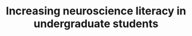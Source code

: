 ---
layout: page
title: Increasing neuroscience literacy in undergraduate students 
description: Majority of undergraduate students are not aware of neuroscience as a field - what is required to 
  enter this field, what are the research avenues, what are the potential jobs, etc. Given the infancy
  of the field, there is opportunity for several full-time Einsteins and Newtons. Hence, the 
  PMRF fellows of CNS, IISc get together to give an overview of the exciting field of neuroscience (and our research) 
  to the undergraduate students across India.
  <ol>
  <li>Department of Biotechnology, Manav Rachna International Institute of Research and Studies. 
    <a href="/assets/pdf/cns_manav_rachna2.pdf" target="_blank">Sep 2024</a></li>
  <li>School of Engineering, Amrita Vishwa Vidyapeetham. 
    <a href="/assets/pdf/cns_amrita.pdf" target="_blank">Apr 2024</a></li>
  <li>B.M.S College of Engineering. 
    <a href="/assets/pdf/cns_bmsce.pdf" target="_blank">Feb 2024</a></li>
  <li>Department of Computer Science and Engineering, RV College of Engineering. 
    <a href="/assets/pdf/cns_rvce.pdf" target="_blank">Feb 2024</a></li>
  <li>Department of Biotechnology, Manav Rachna International Institute of Research and Studies. 
    <a href="/assets/pdf/cns_manav_rachna1.pdf" target="_blank">Aug 2023</a></li>
  </ol>
clickable: false
importance: 1
---